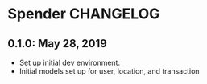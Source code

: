 # Spender CHANGELOG

## 0.1.0: May 28, 2019
* Set up initial dev environment.
* Initial models set up for user, location, and transaction